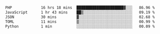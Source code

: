 
<!--START_SECTION:waka-->

```txt
PHP             16 hrs 18 mins  █████████████████████▓░░░   86.96 %
JavaScript      1 hr 43 mins    ██▒░░░░░░░░░░░░░░░░░░░░░░   09.19 %
JSON            30 mins         ▓░░░░░░░░░░░░░░░░░░░░░░░░   02.68 %
TOML            11 mins         ▒░░░░░░░░░░░░░░░░░░░░░░░░   00.99 %
Python          1 min           ░░░░░░░░░░░░░░░░░░░░░░░░░   00.09 %
```

<!--END_SECTION:waka-->
